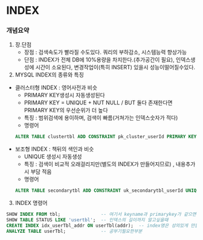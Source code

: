 INDEX
===============
### 개념요약
1) 장.단점  
   * 장점 : 검색속도가 빨라질 수도있다. 쿼리의 부하감소, 시스템능력 향상가능  
   * 단점 : INDEX가 전체 DB에 10%용량을 차지한다.(추가공간이 필요), 인덱스생성에 시간이 소요된다, 변경작업이(특히 INSERT) 있을시 성능이떨어질수있다.   
2) MYSQL INDEX의 종류와 특징  
  * 클러스터형 INDEX : 영어사전과 비슷  
    * PRIMARY KEY생성시 자동생성된다   
    * PRIMARY KEY = UNIQUE + NUT NULL / BUT 둘다 존재한다면 PRIMARY KEY의 우선순위가 더 높다  
    * 특징 : 범위검색에 용이하며, 검색이 빠름(거쳐가는 인덱스숫자가 적다)  
    * 명령어  
    ```SQL
    ALTER TABLE clustertbl ADD CONSTRAINT pk_cluster_userId PRIMARY KEY(userId)  -- 테이블에 primary key설정
    ```
  * 보조형 INDEX : 책뒤의 색인과 비슷   
    * UNIQUE 생성시 자동생성   
    * 특징 : 검색이 비교적 오래걸리지만(별도의 INDEX가 만들어지므로) , 내용추가시 부담 적음  
    * 명령어  
    ```SQL
    ALTER TABLE secondarytbl ADD CONSTRAINT uk_secondarytbl_userId UNIQUE(userId)  -- 테이블에 unique설정
    ```
3) INDEX 명령어
```SQL
SHOW INDEX FROM tbl;               -- 여기서 keyname과 primarykey가 같으면 클러스터형 인덱스임
SHOW TABLE STATUS LIKE 'usertbl';  -- 인덱스의 길이까지 알고싶을때
CREATE INDEX idx_userTbl_addr ON userTbl(addr);  -- index명은 성의있게 만들기
ANALYZE TABLE userTbl;             -- 공부기필요한부분 
```
